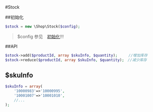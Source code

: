 #Stock

##初始化

```php
$stock = new \Shop\Stock($config);
```
> $config 参见　[初始化](init.md)!!!

##API

```php
$stock->add($productId, array $skuInfo, $quantity);     //增加库存
$stock->reduce($productId, array $skuInfo, $quantity);　//减少库存
```
## $skuInfo

```php
$skuInfo = array(
    '10000983'=>'10000995',
    '10001007'=>'10001010',
    //...
);
```